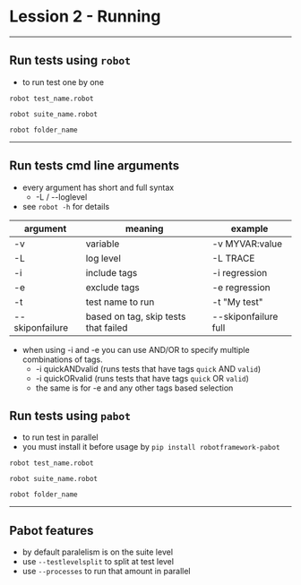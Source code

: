 # Lession 2 - Running

---

## Run tests using `robot`

- to run test one by one

`robot test_name.robot`

`robot suite_name.robot`

`robot folder_name`

---

## Run tests cmd line arguments

- every argument has short and full syntax
  - -L / --loglevel
- see `robot -h` for details

| argument | meaning | example |
| -------- | ------- | -----|
| -v       | variable | -v MYVAR:value |
| -L       | log level | -L TRACE |
| -i       | include tags | -i regression |
| -e       | exclude tags | -e regression |
| -t       | test name to run | -t "My test" |
| --skiponfailure | based on tag, skip tests that failed | --skiponfailure full |


- when using -i and -e you can use AND/OR to specify multiple combinations of tags.
  - -i quickANDvalid (runs tests that have tags  `quick` AND `valid`)
  - -i quickORvalid (runs tests that have tags  `quick` OR `valid`)
  - the same is for -e and any other tags based selection

## Run tests using `pabot`

- to run test in parallel
- you must install it before usage by `pip install robotframework-pabot`

`robot test_name.robot`

`robot suite_name.robot`

`robot folder_name`

---

## Pabot features

- by default paralelism is on the suite level
- use `--testlevelsplit` to split at test level
- use `--processes` to run that amount in parallel